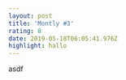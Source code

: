 ```yaml
---
layout: post
title: 'Montly #3'
rating: 8
date: 2019-05-18T06:05:41.976Z
highlight: hallo
---
```

asdf
